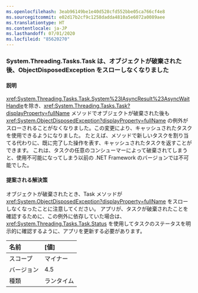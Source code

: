 ```yaml
---
ms.openlocfilehash: 3eab96149be1e40d528cfd552bbe05ca766cf4e8
ms.sourcegitcommit: e02d17b2cf9c1258dadda4810a5e6072a0089aee
ms.translationtype: HT
ms.contentlocale: ja-JP
ms.lasthandoff: 07/01/2020
ms.locfileid: "85620270"
---
```

### <a name="systemthreadingtaskstask-no-longer-throw-objectdisposedexception-after-object-is-disposed"></a>System.Threading.Tasks.Task は、オブジェクトが破棄された後、ObjectDisposedException をスローしなくなりました

#### <a name="details"></a>説明

<xref:System.Threading.Tasks.Task.System%23IAsyncResult%23AsyncWaitHandle>を除き、<xref:System.Threading.Tasks.Task?displayProperty=fullName> メソッドでオブジェクトが破棄された後も <xref:System.ObjectDisposedException?displayProperty=fullName> の例外がスローされることがなくなりました。この変更により、キャッシュされたタスクを使用できるようになりました。 たとえば、メソッドで新しいタスクを割り当てる代わりに、既に完了した操作を表す、キャッシュされたタスクを返すことができます。 これは、タスクの任意のコンシューマーによって破棄されてしまうと、使用不可能になってしまう以前の .NET Framework のバージョンでは不可能でした。

#### <a name="suggestion"></a>提案される解決策

オブジェクトが破棄されたとき、Task メソッドが <xref:System.ObjectDisposedException?displayProperty=fullName> をスローしなくなったことに注意してください。 アプリが、タスクが破棄されたことを確認するために、この例外に依存していた場合は、<xref:System.Threading.Tasks.Task.Status> を使用してタスクのステータスを明示的に確認するように、アプリを更新する必要があります。

| 名前    | [値]       |
|:--------|:------------|
| スコープ   |マイナー|
|バージョン|4.5|
|種類|ランタイム|
